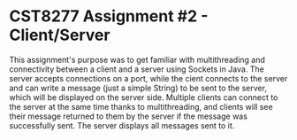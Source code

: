 # CST8277 Assignment #2 - Client/Server
This assignment's purpose was to get familiar with multithreading and connectivity between a client and a server using Sockets in Java. The server accepts connections on a port, while the cient connects to the server and can write a message (just a simple String) to be sent to the server, which will be displayed on the server side. Multiple clients can connect to the server at the same time thanks to multithreading, and clients will see their message returned to them by the server if the message was successfully sent. The server displays all messages sent to it.
